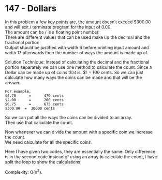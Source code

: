 # 147 - Dollars

In this problem a few key points are, the amount doesn’t exceed $300.00 and will exit / terminate program for the input of 0.00.<br>
The
amount can be / is a floating point number.<br>
There are different values that can be used make up the decimal and the fractional portion<br>
Output should be justified with width 6 before printing input amount and width 17 afterwards then the number of ways the amount is made up of.

Solution Technique:
Instead of calculating the decimal and the fractional portion separately we can use one method to calculate the count. Since a Dollar can be made up of coins that is, $1 = 100 cents. So we can just calculate how many ways the coins can be made and that will be the answer.
```
For example,
$4.70      =      470 cents
$2.00      =      200 cents
$6.75      =      675 cents
$300.00  =  30000 cents
``` 

So we can put all the ways the coins can be divided to an array.<br>
Then use that calculate the count. 

Now whenever we can divide the amount with a specific coin we increase the count.<br>
We need calculate for all the specific coins.

Here I have given two codes, they are essentially the same. Only difference is in the second code instead of using an array to calculate the count, I have split the loop to show the calculations.

Complexity: O(n<sup>2</sup>).
